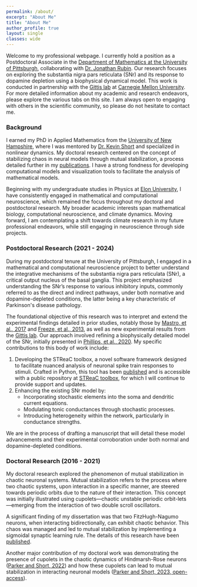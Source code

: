 ```yaml
---
permalink: /about/
excerpt: "About Me"
title: "About Me"
author_profile: true
layout: single
classes: wide
---
```


Welcome to my professional webpage. I currently hold a position as a Postdoctoral Associate in the [Department of Mathematics at the University of Pittsburgh](https://www.mathematics.pitt.edu), collaborating with [Dr. Jonathan Rubin](https://www.mathematics.pitt.edu/people/jonathan-rubin). Our research focuses on exploring the substantia nigra pars reticulata (SNr) and its response to dopamine depletion using a biophysical dynamical model. This work is conducted in partnership with the [Gittis lab](https://labs.bio.cmu.edu/gittis/) at [Carnegie Mellon University](https://www.cmu.edu). For more detailed information about my academic and research endeavors, please explore the various tabs on this site. I am always open to engaging with others in the scientific community, so please do not hesitate to contact me.

### Background
I earned my PhD in Applied Mathematics from the [University of New Hampshire](https://ceps.unh.edu/integrated-applied-mathematics), where I was mentored by [Dr. Kevin Short](https://findscholars.unh.edu/display/kmshort) and specialized in nonlinear dynamics. My doctoral research centered on the concept of stabilizing chaos in neural models through mutual stabilization, a process detailed further in my [publications](/publications/). I have a strong fondness for developing computational models and visualization tools to facilitate the analysis of mathematical models.

Beginning with my undergraduate studies in Physics at [Elon University](https://www.elon.edu/u/academics/arts-and-sciences/physics/), I have consistently engaged in mathematical and computational neuroscience, which remained the focus throughout my doctoral and postdoctoral research. My broader academic interests span mathematical biology, computational neuroscience, and climate dynamics. Moving forward, I am contemplating a shift towards climate research in my future professional endeavors, while still engaging in neuroscience through side projects.

### Postdoctoral Research (2021 - 2024)
During my postdoctoral tenure at the University of Pittsburgh, I engaged in a mathematical and computational neuroscience project to better understand the integrative mechanisms of the substantia nigra pars reticulata (SNr), a critical output nucleus of the basal ganglia. This project emphasized understanding the SNr’s response to various inhibitory inputs, commonly referred to as the direct and indirect pathways, under both normative and dopamine-depleted conditions, the latter being a key characteristic of Parkinson's disease pathology.

The foundational objective of this research was to interpret and extend the experimental findings detailed in prior studies, notably those by [Mastro, et al., 2017](https://www.ncbi.nlm.nih.gov/pmc/articles/PMC5546121/) and [Freeze, et al., 2013](https://pubmed.ncbi.nlm.nih.gov/24259575/), as well as new experimental results from the [Gittis lab](https://labs.bio.cmu.edu/gittis/). Our approach involved refining a biophysically detailed model of the SNr, initially presented in [Phillips, et al., 2020](https://elifesciences.org/articles/55592). My specific contributions to this body of work include:

1. Developing the STReaC toolbox, a novel software framework designed to facilitate nuanced analysis of neuronal spike train responses to stimuli. Crafted in Python, this tool has been [published](/publication/Parker_Aristieta_Gittis_Rubin_2023) and is accessible with a public repository at [STReaC toolbox](https://github.com/jparker25/streac), for which I will continue to provide support and updates.
2. Enhancing the existing SNr model by:
   - Incorporating stochastic elements into the soma and dendritic current equations.
   - Modulating tonic conductances through stochastic processes.
   - Introducing heterogeneity within the network, particularly in conductance strengths.

We are in the process of drafting a manuscript that will detail these model advancements and their experimental corroboration under both normal and dopamine-depleted conditions.

### Doctoral Research (2016 - 2021)
My doctoral research explored the phenomenon of mutual stabilization in chaotic neuronal systems. Mutual stabilization refers to the process where two chaotic systems, upon interaction in a specific manner, are steered towards periodic orbits due to the nature of their interaction. This concept was initially illustrated using cupolets—chaotic unstable periodic orbit-lets—emerging from the interaction of two double scroll oscillators.

A significant finding of my dissertation was that two FitzHugh-Nagumo neurons, when interacting bidirectionally, can exhibit chaotic behavior. This chaos was managed and led to mutual stabilization by implementing a sigmoidal synaptic learning rule. The details of this research have been [published](https://doi.org/10.1063/5.0002328).

Another major contribution of my doctoral work was demonstrating the presence of cupolets in the chaotic dynamics of Hindmarsh-Rose neurons ([Parker and Short, 2022](/publication/Parker_Short_2022)) and how these cupolets can lead to mutual stabilization in interacting neuronal models ([Parker and Short, 2023, open-access](/publication/Parker_Short_2023)).
